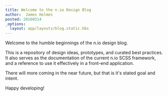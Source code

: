 ```yaml
---
title: Welcome to the n.io Design Blog
author:  James Holmes
posted: 20160314
_options:
  layout: app/layouts/blog.static.hbs
---
```


Welcome to the humble beginnings of the n.io design blog.

This is a repository of design ideas, prototypes, and curated best practices. It also serves as the documentation of the current n.io SCSS framework, and a reference to use it effectively in a front-end application.

There will more coming in the near future, but that is it's stated goal and intent.

Happy developing!
